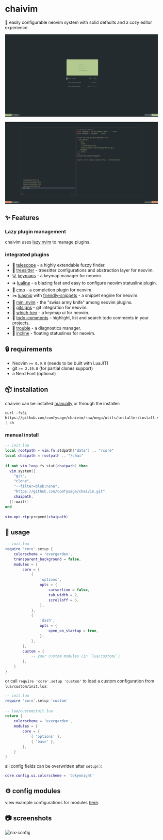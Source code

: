 # chaivim

:tea: easily configurable neovim system with solid defaults and a cozy editor experience.

![dash](images/dash.png)

![telescope__config](images/telescope__config.png)

## :sparkles: Features

### Lazy plugin management

chaivim uses [lazy.nvim](https://github.com/folke/lazy.nvim) to manage plugins.

### integrated plugins

- :telescope: [telescope](https://github.com/nvim-telescope/telescope.nvim) - a highly extendable fuzzy finder.
- :evergreen_tree: [treesitter](https://github.com/nvim-treesitter/nvim-treesitter) - treesitter configurations and abstraction layer for neovim.
- :computer: [keymaps](https://github.com/comfysage/keymaps.nvim) - a keymap manager for neovim.
- :airplane: [lualine](https://github.com/nvim-lualine/lualine.nvim) - a blazing fast and easy to configure neovim statusline plugin.
- :pencil: [cmp](https://github.com/hrsh7th/nvim-cmp) - a completion plugin for neovim.
- :scissors: [luasnip](https://github.com/L3MON4D3/LuaSnip) with [friendly-snippets](https://github.com/rafamadriz/friendly-snippets) - a snippet engine for neovim.
- :hammer: [mini.nvim](https://github.com/echasnovski/mini.nvim) - the "swiss army knife" among neovim plugins.
- :vertical_traffic_light: [gitsigns](https://github.com/lewis6991/gitsigns.nvim) - git integration for neovim.
- :scroll: [which-key](https://github.com/folke/which-key.nvim) - a keymap ui for neovim.
- :pushpin: [todo-comments](https://github.com/folke/todo-comments.nvim) - highlight, list and search todo comments in your projects.
- :construction: [trouble](https://github.com/folke/trouble.nvim) - a diagnostics manager.
- :balloon: [incline](https://github.com/b0o/incline.nvim) - floating statuslines for neovim.

## :lock: requirements

- Neovim `>= 0.9.0` (needs to be built with LuaJIT)
- git `>= 2.19.0` (for partial clones support)
- a Nerd Font (optional)

## :package: installation

chaivim can be installed [manually](#manual-install) or through the installer:
```shell
curl -fsSL https://github.com/comfysage/chaivim/raw/mega/utils/installer/install.sh | sh
```

### manual install

```lua
-- init.lua
local rootpath = vim.fn.stdpath("data") .. "/core"
local chaipath = rootpath .. "/chai"

if not vim.loop.fs_stat(chaipath) then
  vim.system({
    "git",
    "clone",
    "--filter=blob:none",
    "https://github.com/comfysage/chaivim.git",
    chaipath,
  }):wait()
end

vim.opt.rtp:prepend(chaipath)
```

## :rocket: usage

```lua
-- init.lua
require 'core'.setup {
    colorscheme = 'evergarden',
    transparent_background = false,
    modules = {
        core = {
            {
                'options',
                opts = {
                    cursorline = false,
                    tab_width = 2,
                    scrolloff = 5,
                },
            },
            {
                'dash',
                opts = {
                    open_on_startup = true,
                },
            },
        },
        custom = {
            -- your custom modules (in `lua/custom/`)
        },
    }
}
```
or call `require 'core'.setup 'custom'` to load a custom configuration from `lua/custom/init.lua`:
```lua
-- init.lua
require 'core'.setup 'custom'

-- lua/custom/init.lua
return {
    colorscheme = 'evergarden',
    modules = {
        core = {
            { 'options' },
            { 'base' },
        },
    }
}
```

all config fields can be overwritten after `setup()`:
```lua
core.config.ui.colorscheme = 'tokyonight'
```

## :gear: config modules

view example configurations for modules [here](doc/modules.md).

## :camera: screenshots

![nix-config](images/nix-config.png)
